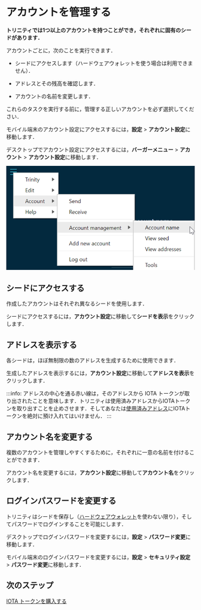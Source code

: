 # アカウントを管理する
<!-- # Manage your account -->

**トリニティでは1つ以上のアカウントを持つことができ，それぞれに固有のシードがあります．**
<!-- **Trinity allows you to have more than one account, each of which has a unique seed.** -->

アカウントごとに，次のことを実行できます．
<!-- For each of your accounts, you can do the following: -->

- シードにアクセスします（ハードウェアウォレットを使う場合は利用できません）．
<!-- - Access your seed (not available if you use a hardware wallet) -->
- アドレスとその残高を確認します．
<!-- - View your addresses and their available balance -->
- アカウントの名前を変更します．
<!-- - Change the name of an account -->

これらのタスクを実行する前に，管理する正しいアカウントを必ず選択してください．
<!-- Make sure that you select the correct account to manage before completing any of these tasks. -->

モバイル端末のアカウント設定にアクセスするには，**設定** > **アカウント設定**に移動します．
<!-- To access Account management on a mobile device, go to **Settings** > **Account management**. -->

デスクトップでアカウント設定にアクセスするには，**バーガーメニュー** > **アカウント** > **アカウント設定**に移動します．
<!-- To access Account management on a desktop, go to the burger menu >  **Account** > **Account management**. -->

![Account management](../images/account-management-menu.png)

## シードにアクセスする
<!-- ## Access your seed -->

作成したアカウントはそれぞれ異なるシードを使用します．
<!-- Each account that you create uses a different seed. -->

シードにアクセスするには，**アカウント設定**に移動して**シードを表示**をクリックします．
<!-- To access the seed, go to Account management, and click **View seed**. -->

## アドレスを表示する
<!-- ## View your addresses -->

各シードは，ほぼ無制限の数のアドレスを生成するために使用できます．
<!-- Each seed can be used to generate an almost unlimited number of addresses. -->

生成したアドレスを表示するには，**アカウント設定**に移動して**アドレスを表示**をクリックします．
<!-- To view the addresses that you've generated, go to Account management, and click **View addresses**. -->

:::info:
アドレスの中心を通る赤い線は，そのアドレスから IOTA トークンが取り出されたことを意味します．トリニティは使用済みアドレスからIOTAトークンを取り出すことを止めさせます．そしてあなたは[使用済みアドレス](root://getting-started/0.1/clients/addresses.md#spent-addresses)にIOTAトークンを絶対に預け入れてはいけません．
:::
<!-- :::info: -->
<!-- A red line through the center of an address means that the address has been spent. Trinity stops you from withdrawing IOTA tokens from [spent addresses](root://getting-started/0.1/clients/addresses.md#spent-addresses), so you must never deposit IOTA tokens into them. -->
<!-- ::: -->

## アカウント名を変更する
<!-- ## Change your account's name -->

複数のアカウントを管理しやすくするために，それぞれに一意の名前を付けることができます．
<!-- To make it easier to manage multiple accounts, you can give each of them a unique name. -->

アカウント名を変更するには，**アカウント設定**に移動して**アカウント名**をクリックします．
<!-- To change the name of an account, go to Account management, and click **Account name**. -->

## ログインパスワードを変更する
<!-- ## Change your login password -->

トリニティはシードを保存し（[ハードウェアウォレット](../concepts/hardware-wallet.md)を使わない限り），そしてパスワードでログインすることを可能にします．
<!-- Trinity stores your seeds for you (unless you use a [hardware wallet](../concepts/hardware-wallet.md)) and allows you to log in with a password. -->

デスクトップでログインパスワードを変更するには，**設定** > **パスワード変更**に移動します．
<!-- To change the login password on a desktop, go to **Settings** > **Change password**. -->

モバイル端末のログインパスワードを変更するには，**設定** > **セキュリティ設定** > **パスワード変更**に移動します．
<!-- To change the login password on a mobile device, go to **Settings** > **Security settings** > **Change password**. -->

## 次のステップ
<!-- ## Next steps -->

[IOTA トークンを購入する](../how-to-guides/buy-iota.md)
<!-- [Buy IOTA tokens](../how-to-guides/buy-iota.md) -->
